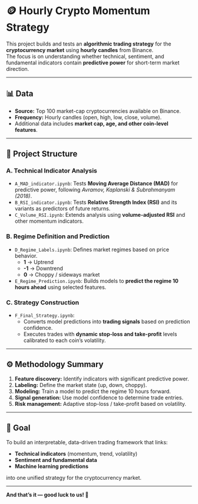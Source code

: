 # 🪙 Hourly Crypto Momentum Strategy

This project builds and tests an **algorithmic trading strategy** for the **cryptocurrency market** using **hourly candles** from Binance.  
The focus is on understanding whether technical, sentiment, and fundamental indicators contain **predictive power** for short-term market direction.

---

## 📊 Data
- **Source:** Top 100 market-cap cryptocurrencies available on Binance.  
- **Frequency:** Hourly candles (open, high, low, close, volume).  
- Additional data includes **market cap, age, and other coin-level features**.

---

## 🧠 Project Structure

### **A. Technical Indicator Analysis**
- `A_MAD_indicator.ipynb`: Tests **Moving Average Distance (MAD)** for predictive power, following *Avramov, Kaplanski & Subrahmanyam (2018)*.
- `B_RSI_indicator.ipynb`: Tests **Relative Strength Index (RSI)** and its variants as predictors of future returns.
- `C_Volume_RSI.ipynb`: Extends analysis using **volume-adjusted RSI** and other momentum indicators.

### **B. Regime Definition and Prediction**
- `D_Regime_Labels.ipynb`: Defines market regimes based on price behavior.  
  - **1** → Uptrend  
  - **-1** → Downtrend  
  - **0** → Choppy / sideways market  
- `E_Regime_Prediction.ipynb`: Builds models to **predict the regime 10 hours ahead** using selected features.

### **C. Strategy Construction**
- `F_Final_Strategy.ipynb`:  
  - Converts model predictions into **trading signals** based on prediction confidence.  
  - Executes trades with **dynamic stop-loss and take-profit** levels calibrated to each coin’s volatility.

---

## ⚙️ Methodology Summary
1. **Feature discovery:** Identify indicators with significant predictive power.  
2. **Labeling:** Define the market state (up, down, choppy).  
3. **Modeling:** Train a model to predict the regime 10 hours forward.  
4. **Signal generation:** Use model confidence to determine trade entries.  
5. **Risk management:** Adaptive stop-loss / take-profit based on volatility.

---

## 🎯 Goal
To build an interpretable, data-driven trading framework that links:
- **Technical indicators** (momentum, trend, volatility)
- **Sentiment and fundamental data**
- **Machine learning predictions**
  
into one unified strategy for the cryptocurrency market.

---

**And that’s it — good luck to us! 🚀**
